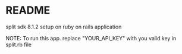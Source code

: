 # README

split sdk 8.1.2  setup on ruby on rails application

NOTE: To run this app. replace "YOUR_API_KEY" with you valid key in split.rb file
